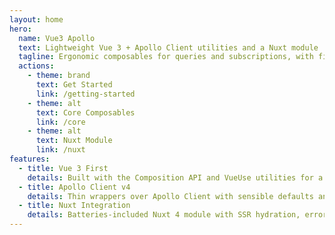 ```yaml
---
layout: home
hero:
  name: Vue3 Apollo
  text: Lightweight Vue 3 + Apollo Client utilities and a Nuxt module
  tagline: Ergonomic composables for queries and subscriptions, with first‑class Nuxt 4 support.
  actions:
    - theme: brand
      text: Get Started
      link: /getting-started
    - theme: alt
      text: Core Composables
      link: /core
    - theme: alt
      text: Nuxt Module
      link: /nuxt
features:
  - title: Vue 3 First
    details: Built with the Composition API and VueUse utilities for a smooth developer experience.
  - title: Apollo Client v4
    details: Thin wrappers over Apollo Client with sensible defaults and SSR in mind.
  - title: Nuxt Integration
    details: Batteries‑included Nuxt 4 module with SSR hydration, error hooks, and multi‑client support.
---
```



